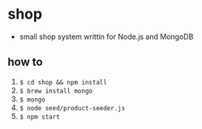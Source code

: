# shop

- small shop system writtin for Node.js and MongoDB

## how to

1. `$ cd shop && npm install`
2. `$ brew install mongo`
3. `$ mongo`
4. `$ node seed/product-seeder.js`
5. `$ npm start`
